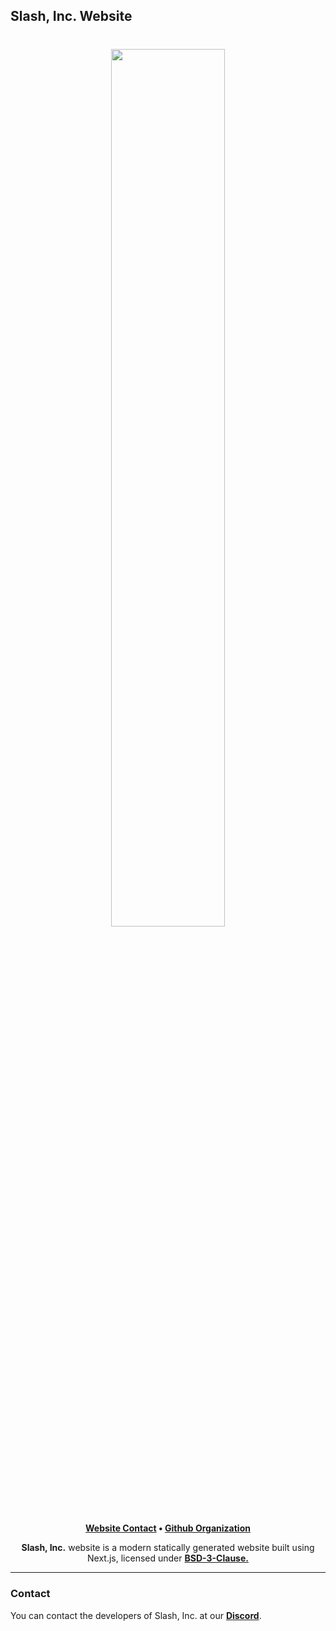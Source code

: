 ## Slash, Inc. Website

<h1 align="center">
    <a href="https://github.com/slashdevelopment" target="_blank">
        <img height="60%" width="60%" src=""><br>
    </a>
</h1>

<p align="center">
    <b><a href="">Website Contact</a> • <a href="https://github.com/slashdevelopment">Github Organization</a></b>
</p>

<p align="center">
   <b>Slash, Inc.</b> website is a modern statically generated website built using Next.js, licensed under <b><a href="https://github.com/slashdevelopment/website/blob/main/LICENSE.md">BSD-3-Clause.</a></b>
</p>

---

### Contact

You can contact the developers of Slash, Inc. at our <b><a href="https://discord.com/invite/5AVuqph8d6">Discord</a></b>.

